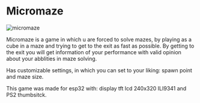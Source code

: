 # Micromaze

![micromaze](https://user-images.githubusercontent.com/105538405/189667758-9ec85738-0a25-4835-8db1-6b99c14963fe.png)


Micromaze is a game in which u are forced to solve mazes, by playing as a cube in a maze and trying to get to the exit as fast as possible.
By getting to the exit you will get information of your performance with valid opinion about your abblities in maze solving.

Has customizable settings, in which you can set to your liking: spawn point and maze size.

This game was made for esp32 with: display tft lcd 240x320 ILI9341 and PS2 thumbsitck.
